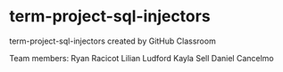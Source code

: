 # term-project-sql-injectors
term-project-sql-injectors created by GitHub Classroom

Team members:
Ryan Racicot
Lilian Ludford
Kayla Sell
Daniel Cancelmo
